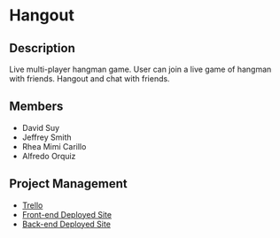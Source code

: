 # Hangout

## Description

Live multi-player hangman game. User can join a live game of hangman with friends. Hangout and chat with friends. 

## Members

- David Suy
- Jeffrey Smith
- Rhea Mimi Carillo
- Alfredo Orquiz

## Project Management

- [Trello](https://trello.com/b/QmnI6hI4/hangout)
- [Front-end Deployed Site](https://hangout-live.netlify.app)
- [Back-end Deployed Site](https://hangout-live-backend.herokuapp.com)
